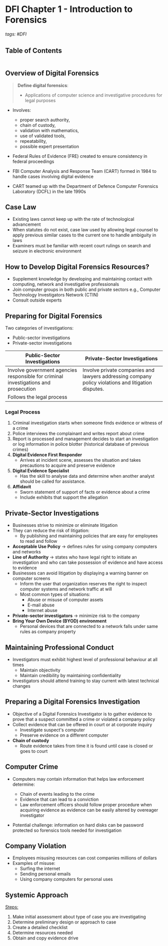 # DFI Chapter 1 - Introduction to Forensics

###### tags: #DFI

## Table of Contents
```toc
```

## Overview of Digital Forensics
> **Define digital forensics**:
> - Applications of computer science and investigative procedures for legal purposes

- Involves: 
	- proper search authority,
	- chain of custody, 
	- validation with mathematics, 
	- use of validated tools, 
	- repeatability, 
	- possible expert presentation

- Federal Rules of Evidence (FRE) created to ensure consistency in federal proceedings 
- FBI Computer Analysis and Response Team (CART) formed in 1984 to handle cases involving digital evidence 
- CART teamed up with the Department of Defence Computer Forensics Laboratory (DCFL) in the late 1990s

## Case Law
* Existing laws cannot keep up with the rate of technological advancement
* When statutes do not exist, case law used by allowing legal counsel to apply previous similar cases to the current one to handle ambiguity in laws
* Examiners must be familiar with recent court rulings on search and seizure in electronic environment

## How to Develop Digital Forensics Resources?
* Supplement knowledge by developing and maintaining contact with computing, network and investigative professionals
* Join computer groups in both public and private sectors e.g., Computer Technology Investigators Network (CTIN)
* Consult outside experts

## Preparing for Digital Forensics
Two categories of investigations:
* Public-sector investigations
* Private-sector investigations

| Public-Sector Investigations                                                        | Private-Sector Investigations                                                                       |
| ----------------------------------------------------------------------------------- | --------------------------------------------------------------------------------------------------- |
| Involve government agencies responsible for criminal investigations and prosecution | Involve private companies and lawyers addressing company policy violations and litigation disputes. |
| Follows the legal process                                                           |                                                                                                     |

### Legal Process
1. Criminal investigation starts when someone finds evidence or witness of a crime
2. Police interviews the complainant and writes report about crime
3. Report is processed and management decides to start an investigation or log information in police blotter (historical database of previous crimes)
4. **Digital Evidence First Responder**
	- Arrives at incident scene, assesses the situation and takes precautions to acquire and preserve evidence 
5. **Digital Evidence Specialist**
	* Has the skill to analyse data and determine when another analyst should be called for assistance.
6. **Affidavit**
	* Sworn statement of support of facts or evidence about a crime
	* Include exhibits that support the allegation

## Private-Sector Investigations
* Businesses strive to minimize or eliminate litigation
* They can reduce the risk of litigation:
	* By publishing and maintaining policies that are easy for employees to read and follow
* **Acceptable Use Policy** -> defines rules for using company computers and networks
* **Line of Authority** -> states who have legal right to initiate an investigation and who can take possession of evidence and have access to evidence
* Businesses can avoid litigation by displaying a warning banner on computer screens
	* Inform the user that organization reserves the right to inspect computer systems and network traffic at will
	* Most common types of situations:
	    * Abuse or misuse of computer assets
	    * E-mail abuse
	    * Internet abuse
* **Private-sector investigators** -> minimize risk to the company
* **Bring Your Own Device (BYOD) environment**
	* Personal devices that are connected to a network falls under same rules as company property

## Maintaining Professional Conduct
* Investigators must exhibit highest level of professional behaviour at all times
	* Maintain objectivity
	* Maintain credibility by maintaining  confidentiality
* Investigators should attend training to stay current with latest technical changes

## Preparing a Digital Forensics Investigation
* Objective of a Digital Forensics Investigator is to gather evidence to prove that a suspect committed a crime or violated a company policy
* Collect evidence that can be offered in court or at corporate inquiry
	* Investigate suspect's computer
	* Preserve evidence on a different computer
* **Chain of custody**
	* Route evidence takes from time it is found until case is closed or goes to court

## Computer Crime
* Computers may contain information that helps law enforcement determine:
	* Chain of events leading to the crime
	* Evidence that can lead to a conviction
	* Law enforcement officers should follow proper procedure when acquiring evidence as evidence can be easily altered by overeager investigator

* Potential challenge: information on hard disks can be password protected so forensics tools needed for investigation

## Company Violation
* Employees misusing resources can cost companies millions of dollars
* Examples of misuse:
	* Surfing the internet
	* Sending personal emails
	* Using company computers for personal uses

## Systemic Approach
<u>Steps:</u>
1. Make initial assessment about type of case you are investigating
2. Determine preliminary design or approach to case
3. Create a detailed checklist
4. Determine resources needed
5. Obtain and copy evidence drive